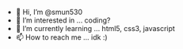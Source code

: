 - 👋 Hi, I’m @smun530
- 👀 I’m interested in ... coding?
- 🌱 I’m currently learning ... html5, css3, javascript
- 📫 How to reach me ... idk :)

<!---
;-;
--->
